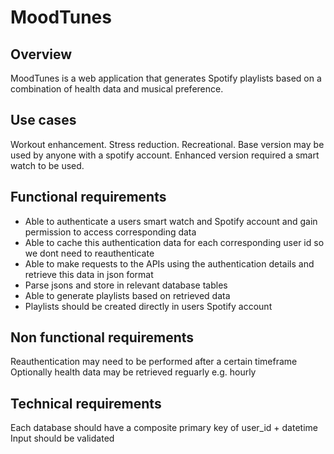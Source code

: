 # MoodTunes 

## Overview
MoodTunes is a web application that generates Spotify playlists based on a combination of health data and musical preference. 

## Use cases 
Workout enhancement. Stress reduction. Recreational.
Base version may be used by anyone with a spotify account. Enhanced version required a smart watch to be used.

## Functional requirements 
- Able to authenticate a users smart watch and Spotify account and gain permission to access corresponding data
- Able to cache this authentication data for each corresponding user id so we dont need to reauthenticate
- Able to make requests to the APIs using the authentication details and retrieve this data in json format
- Parse jsons and store in relevant database tables
- Able to generate playlists based on retrieved data
- Playlists should be created directly in users Spotify account

## Non functional requirements
Reauthentication may need to be performed after a certain timeframe
Optionally health data may be retrieved reguarly e.g. hourly 

## Technical requirements
Each database should have a composite primary key of user_id + datetime 
Input should be validated 
